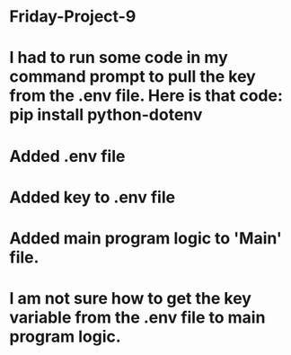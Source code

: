 # Friday-Project-9
# I had to run some code in my command prompt to pull the key from the .env file. Here is that code: pip install python-dotenv
# Added .env file
# Added key to .env file
# Added main program logic to 'Main' file. 
# I am not sure how to get the key variable from the .env file to main program logic. 